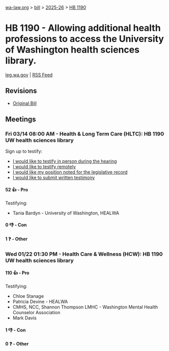 [wa-law.org](/) > [bill](/bill/) > [2025-26](/bill/2025-26/) > [HB 1190](/bill/2025-26/hb/1190/)

# HB 1190 - Allowing additional health professions to access the University of Washington health sciences library.
[leg.wa.gov](https://app.leg.wa.gov/billsummary?BillNumber=1190&Year=2025&Initiative=false) | [RSS Feed](./rss.xml)

## Revisions
* [Original Bill](1/)

## Meetings
### Fri 03/14 08:00 AM - Health & Long Term Care (HLTC): HB 1190 UW health sciences library
Sign up to testify:
* [I would like to testify in person during the hearing](https://app.leg.wa.gov/csi/Testifier/Add?chamber=House&mId=32986&aId=165359&caId=26318&tId=1)
* [I would like to testify remotely](https://app.leg.wa.gov/csi/Testifier/Add?chamber=House&mId=32986&aId=165359&caId=26318&tId=2)
* [I would like my position noted for the legislative record](https://app.leg.wa.gov/csi/Testifier/Add?chamber=House&mId=32986&aId=165359&caId=26318&tId=3)
* [I would like to submit written testimony](https://app.leg.wa.gov/csi/Testifier/Add?chamber=House&mId=32986&aId=165359&caId=26318&tId=4)

#### 52 👍 - Pro
Testifying:
* Tania Bardyn - University of Washington, HEALWA

#### 0 👎 - Con

#### 1 ❓ - Other

### Wed 01/22 01:30 PM - Health Care & Wellness (HCW): HB 1190 UW health sciences library
#### 110 👍 - Pro
Testifying:
* Chloe Stanage
* Patricia Devine - HEALWA
* CMHS, NCC, Shannon Thompson LMHC - Washington Mental Health Counselor Association
* Mark Davis

#### 1 👎 - Con

#### 0 ❓ - Other
